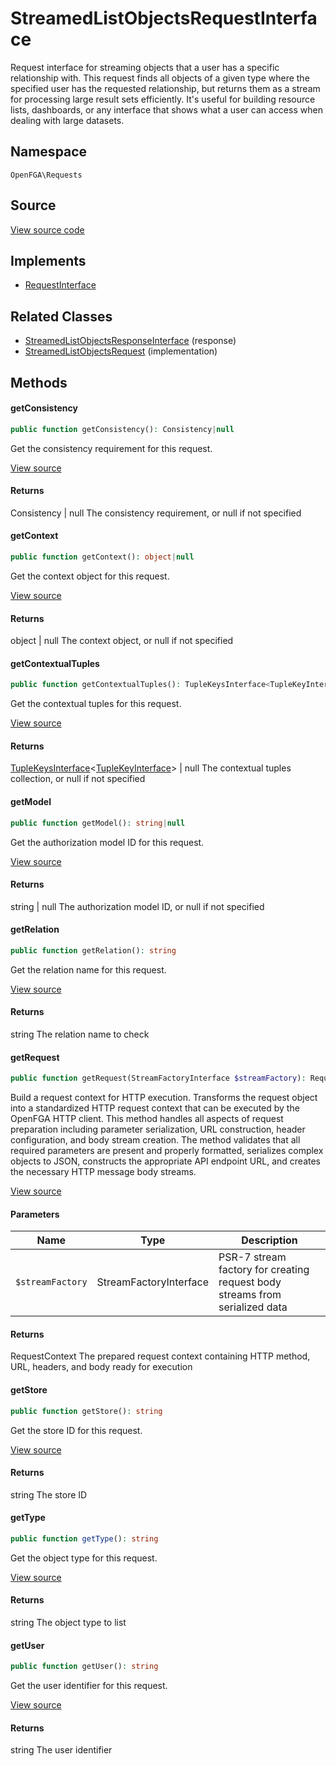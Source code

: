 # StreamedListObjectsRequestInterface

Request interface for streaming objects that a user has a specific relationship with. This request finds all objects of a given type where the specified user has the requested relationship, but returns them as a stream for processing large result sets efficiently. It&#039;s useful for building resource lists, dashboards, or any interface that shows what a user can access when dealing with large datasets.

## Namespace
`OpenFGA\Requests`

## Source
[View source code](https://github.com/evansims/openfga-php/blob/main/src/Requests/StreamedListObjectsRequestInterface.php)

## Implements
* [RequestInterface](RequestInterface.md)

## Related Classes
* [StreamedListObjectsResponseInterface](Responses/StreamedListObjectsResponseInterface.md) (response)
* [StreamedListObjectsRequest](Requests/StreamedListObjectsRequest.md) (implementation)



## Methods

                                                                                                                        
#### getConsistency


```php
public function getConsistency(): Consistency|null
```

Get the consistency requirement for this request.

[View source](https://github.com/evansims/openfga-php/blob/main/src/Requests/StreamedListObjectsRequestInterface.php#L28)


#### Returns
Consistency &#124; null
 The consistency requirement, or null if not specified

#### getContext


```php
public function getContext(): object|null
```

Get the context object for this request.

[View source](https://github.com/evansims/openfga-php/blob/main/src/Requests/StreamedListObjectsRequestInterface.php#L35)


#### Returns
object &#124; null
 The context object, or null if not specified

#### getContextualTuples


```php
public function getContextualTuples(): TupleKeysInterface<TupleKeyInterface>|null
```

Get the contextual tuples for this request.

[View source](https://github.com/evansims/openfga-php/blob/main/src/Requests/StreamedListObjectsRequestInterface.php#L42)


#### Returns
[TupleKeysInterface](Models/Collections/TupleKeysInterface.md)&lt;[TupleKeyInterface](Models/TupleKeyInterface.md)&gt; &#124; null
 The contextual tuples collection, or null if not specified

#### getModel


```php
public function getModel(): string|null
```

Get the authorization model ID for this request.

[View source](https://github.com/evansims/openfga-php/blob/main/src/Requests/StreamedListObjectsRequestInterface.php#L49)


#### Returns
string &#124; null
 The authorization model ID, or null if not specified

#### getRelation


```php
public function getRelation(): string
```

Get the relation name for this request.

[View source](https://github.com/evansims/openfga-php/blob/main/src/Requests/StreamedListObjectsRequestInterface.php#L56)


#### Returns
string
 The relation name to check

#### getRequest


```php
public function getRequest(StreamFactoryInterface $streamFactory): RequestContext
```

Build a request context for HTTP execution. Transforms the request object into a standardized HTTP request context that can be executed by the OpenFGA HTTP client. This method handles all aspects of request preparation including parameter serialization, URL construction, header configuration, and body stream creation. The method validates that all required parameters are present and properly formatted, serializes complex objects to JSON, constructs the appropriate API endpoint URL, and creates the necessary HTTP message body streams.

[View source](https://github.com/evansims/openfga-php/blob/main/src/Requests/RequestInterface.php#L57)

#### Parameters
| Name | Type | Description |
|------|------|-------------|
| `$streamFactory` | StreamFactoryInterface | PSR-7 stream factory for creating request body streams from serialized data |

#### Returns
RequestContext
 The prepared request context containing HTTP method, URL, headers, and body ready for execution

#### getStore


```php
public function getStore(): string
```

Get the store ID for this request.

[View source](https://github.com/evansims/openfga-php/blob/main/src/Requests/StreamedListObjectsRequestInterface.php#L63)


#### Returns
string
 The store ID

#### getType


```php
public function getType(): string
```

Get the object type for this request.

[View source](https://github.com/evansims/openfga-php/blob/main/src/Requests/StreamedListObjectsRequestInterface.php#L70)


#### Returns
string
 The object type to list

#### getUser


```php
public function getUser(): string
```

Get the user identifier for this request.

[View source](https://github.com/evansims/openfga-php/blob/main/src/Requests/StreamedListObjectsRequestInterface.php#L77)


#### Returns
string
 The user identifier

